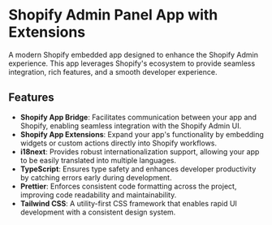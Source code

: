 # Shopify Admin Panel App with Extensions

A modern Shopify embedded app designed to enhance the Shopify Admin experience. This app leverages Shopify's ecosystem to provide seamless integration, rich features, and a smooth developer experience.

## Features

- **Shopify App Bridge**: Facilitates communication between your app and Shopify, enabling seamless integration with the Shopify Admin UI.
- **Shopify App Extensions**: Expand your app's functionality by embedding widgets or custom actions directly into Shopify workflows.
- **i18next**: Provides robust internationalization support, allowing your app to be easily translated into multiple languages.
- **TypeScript**: Ensures type safety and enhances developer productivity by catching errors early during development.
- **Prettier**: Enforces consistent code formatting across the project, improving code readability and maintainability.
- **Tailwind CSS**: A utility-first CSS framework that enables rapid UI development with a consistent design system.
